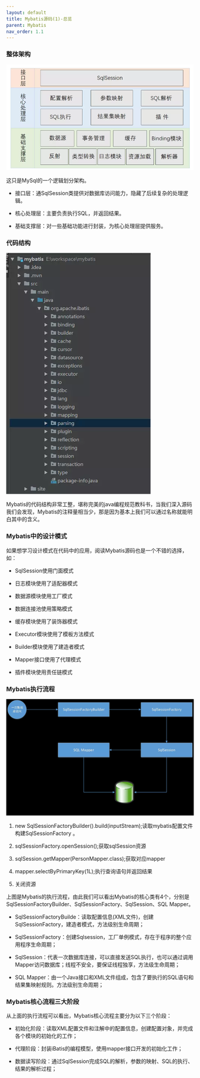```yaml
---
layout: default
title: Mybatis源码(1)-总览
parent: Mybatis
nav_order: 1.1
---
```


### 整体架构

![](../../assets/images/Mybatis/attachments/Mybatis源码(1)-总览_image_0.png)

这只是MySql的一个逻辑划分架构。

- 接口层：通SqlSession类提供对数据库访问能力，隐藏了后续复杂的处理逻辑。

- 核心处理层：主要负责执行SQL，并返回结果。

- 基础支撑层：对一些基础功能进行封装，为核心处理层提供服务。

### 代码结构

![](../../assets/images/Mybatis/attachments/Mybatis源码(1)-总览_image_1.png)

Mybatis的代码结构非常工整，堪称完美的java编程规范教科书，当我们深入源码我们会发现，Mybatis的注释量相当少，那是因为基本上我们可以通过名称就能明白其中的含义。

### Mybatis中的设计模式

如果想学习设计模式在代码中的应用，阅读Mybatis源码也是一个不错的选择，如：

- SqlSession使用门面模式

- 日志模块使用了适配器模式

- 数据源模块使用工厂模式

- 数据连接池使用策略模式

- 缓存模块使用了装饰器模式

- Executor模块使用了模板方法模式

- Builder模块使用了建造者模式

- Mapper接口使用了代理模式

- 插件模块使用责任链模式

### Mybatis执行流程

![](../../assets/images/Mybatis/attachments/Mybatis源码(1)-总览_image_2.png)

1. new SqlSessionFactoryBuilder().build(inputStream);读取mybatis配置文件构建SqlSessionFactory 。

1. sqlSessionFactory.openSession();获取sqlSession资源

1. sqlSession.getMapper(PersonMapper.class);获取对应mapper

1. mapper.selectByPrimaryKey(1L);执行查询语句并返回结果

1. 关闭资源

上图是Mybatis的执行流程，由此我们可以看出Mybatis的核心类有4个，分别是SqlSessionFactoryBuilder、SqlSessionFactory、SqlSession、SQL Mapper。

- SqlSessionFactoryBuilde：读取配置信息(XML文件)，创建SqlSessionFactory，建造者模式，方法级别生命周期；

- SqlSessionFactory：创建Sqlsession，工厂单例模式，存在于程序的整个应用程序生命周期；

- SqlSession：代表一次数据库连接，可以直接发送SQL执行，也可以通过调用Mapper访问数据库；线程不安全，要保证线程独享，方法级生命周期；

- SQL Mapper：由一个Java接口和XML文件组成，包含了要执行的SQL语句和结果集映射规则。方法级别生命周期；

### Mybatis核心流程三大阶段

从上面的执行流程可以看出，Mybatis核心流程主要分为以下三个阶段：

- 初始化阶段：读取XML配置文件和注解中的配置信息，创建配置对象，并完成各个模块的初始化的工作；

- 代理阶段：封装iBatis的编程模型，使用mapper接口开发的初始化工作；

- 数据读写阶段：通过SqlSession完成SQL的解析，参数的映射、SQL的执行、结果的解析过程；